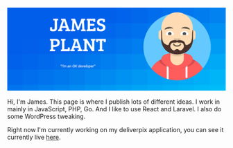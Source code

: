 ![Alt text](Cover.png "James Plant Cover")

Hi, I'm James. This page is where I publish lots of different ideas. I work in mainly in JavaScript, PHP, Go. And I like to use React and Laravel. I also do some WordPress tweaking.

Right now I'm currently working on my deliverpix application, you can see it currently live [here](https://deliverpix.com "deliverpix").

